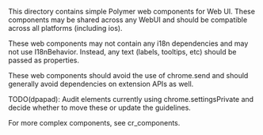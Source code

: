 This directory contains simple Polymer web components for Web UI. These
components may be shared across any WebUI and should be compatible across
all platforms (including ios).

These web components may not contain any i18n dependencies and may not use
I18nBehavior. Instead, any text (labels, tooltips, etc) should be passed as
properties.

These web components should avoid the use of chrome.send and should generally
avoid dependencies on extension APIs as well.

TODO(dpapad): Audit elements currently using chrome.settingsPrivate and decide whether to move these or update the
guidelines.

For more complex components, see cr_components.

